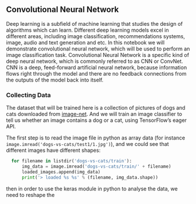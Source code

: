 ## Convolutional Neural Network

Deep learning is a subfield of machine learning that studies the design of algorithms which can learn. 
Different deep learning models excel in different areas, including image classification, recommendations systems, image, audio and text generation and etc.
In this notebook we will demonstrate convolutional neural network, which will be used to perform an image classification task.
Convolutional Neural Network is a specific kind of deep neural network, which is commonly referred to as CNN or ConvNet.
CNN is a deep, feed-forward artificial neural network, because information flows right through the model and there are no feedback connections from the outputs of the model back into itself.


### Collecting Data
 
The dataset that will be trained here is a collection of pictures of dogs and cats downloaded from [image-net](http://www.image-net.org). And we will train an image classifier to tell us whether an image contains a dog or a cat, using TensorFlow’s eager API.
 
The first step is to read the image file in python as array data (for instance `image.imread('dogs-vs-cats/test1/1.jpg')`), and we could see that different images have different shapes:

```python
  for filename in listdir('dogs-vs-cats/train'):
      img_data = image.imread('dogs-vs-cats/train/' + filename)
      loaded_images.append(img_data)
      print('> loaded %s %s' % (filename, img_data.shape))
```   


then in order to use the keras module in python to analyse the data, we need to reshape the 

